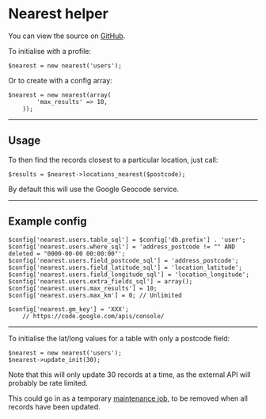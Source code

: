 
# Nearest helper

You can view the source on [GitHub](https://github.com/craigfrancis/framework/blob/master/framework/0.1/library/class/nearest/nearest.php).

To initialise with a profile:

	$nearest = new nearest('users');

Or to create with a config array:

	$nearest = new nearest(array(
			'max_results' => 10,
		));

---

## Usage

To then find the records closest to a particular location, just call:

	$results = $nearest->locations_nearest($postcode);

By default this will use the Google Geocode service.

---

## Example config

	$config['nearest.users.table_sql'] = $config['db.prefix'] . 'user';
	$config['nearest.users.where_sql'] = 'address_postcode != "" AND deleted = "0000-00-00 00:00:00"';
	$config['nearest.users.field_postcode_sql'] = 'address_postcode';
	$config['nearest.users.field_latitude_sql'] = 'location_latitude';
	$config['nearest.users.field_longitude_sql'] = 'location_longitude';
	$config['nearest.users.extra_fields_sql'] = array();
	$config['nearest.users.max_results'] = 10;
	$config['nearest.users.max_km'] = 0; // Unlimited

	$config['nearest.gm_key'] = 'XXX';
		// https://code.google.com/apis/console/

---

To initialise the lat/long values for a table with only a postcode field:

	$nearest = new nearest('users');
	$nearest->update_init(30);

Note that this will only update 30 records at a time, as the external API will probably be rate limited.

This could go in as a temporary [maintenance job](../../doc/setup/jobs.md), to be removed when all records have been updated.
